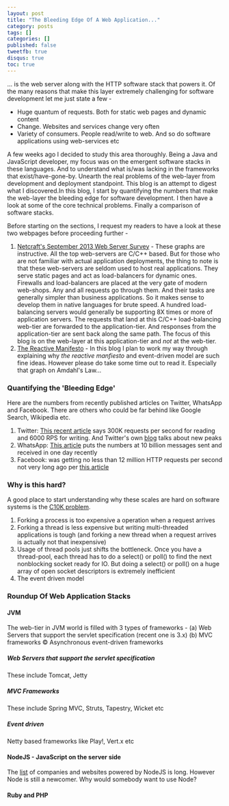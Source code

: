 ```yaml
---
layout: post
title: "The Bleeding Edge Of A Web Application..."
category: posts
tags: []
categories: []
published: false
tweetfb: true
disqus: true
toc: true
---
```


... is the web server along with the HTTP software stack that powers it. Of the many reasons that make this layer extremely challenging for software development let me just state a few -

* Huge quantum of requests. Both for static web pages and dynamic content
* Change. Websites and services change very often
* Variety of consumers. People read/write to web. And so do software applications using web-services etc

A few weeks ago I decided to study this area thoroughly. Being a Java and JavaScript developer, my focus was on the emergent software stacks in these languages. And to understand what is/was lacking in the frameworks that exist/have-gone-by. Unearth the real problems of the web-layer from development and deployment standpoint. This blog is an attempt to digest what I discovered.In this blog, I start by quantifying the numbers that make the web-layer the bleeding edge for software development. I then have a look at some of the core technical problems. Finally a comparison of software stacks.

Before starting on the sections, I request my readers to have a look at these two webpages before proceeding further -

1. [Netcraft's September 2013 Web Server Survey](http://news.netcraft.com/archives/2013/09/05/september-2013-web-server-survey.html) - These graphs are instructive. All the top web-servers are C/C++ based. But for those who are not familiar with actual application deployments, the thing to note is that these web-servers are seldom used to host real applications. They serve static pages and act as load-balancers for dynamic ones. Firewalls and load-balancers are placed at the very gate of modern web-shops. Any and all requests go through them. And their tasks are generally simpler than business applications. So it makes sense to develop them in native languages for brute speed. A hundred load-balancing servers would generally be supporting 8X times or more of application servers. The requests that land at this C/C++ load-balancing web-tier are forwarded to the application-tier. And responses from the application-tier are sent back along the same path. The focus of this blog is on the web-layer at this application-tier and *not* at the web-tier.
2. [The Reactive Manifesto](http://www.reactivemanifesto.org) - In this blog I plan to work my way through explaining why *the reactive manfiesto* and event-driven model are such fine ideas. However please do take some time out to read it. Especially that graph on Amdahl's Law…      

### Quantifying the 'Bleeding Edge'
Here are the numbers from recently published articles on Twitter, WhatsApp and Facebook. There are others who could be far behind like Google Search, Wikipedia etc. 

1. Twitter: [This recent article](http://highscalability.com/blog/2013/7/8/the-architecture-twitter-uses-to-deal-with-150m-active-users.html) says 300K requests per second for reading and 6000 RPS for writing. And Twitter's own [blog](https://blog.twitter.com/2013/new-tweets-per-second-record-and-how) talks about new peaks
2. WhatsApp: [This article](http://thenextweb.com/mobile/2013/06/13/whatsapp-is-now-processing-a-record-27-billion-messages-per-day/) puts the numbers at 10 billion messages sent and received in one day recently
3. Facebook: was getting no less than 12 million HTTP requests per second not very long ago per [this article](http://www.datadoghq.com/2013/07/the-best-of-velocity-and-devopsdays-2013-part-ii/) 

### Why is this hard?
A good place to start understanding why these scales are hard on software systems is the [C10K problem](http://www.kegel.com/c10k.html).  

1. Forking a process is too expensive a operation when a request arrives
2. Forking a thread is less expensive but writing multi-threaded applications is tough (and forking a new thread when a request arrives is actually not that inexpensive)
3. Usage of thread pools just shifts the bottleneck. Once you have a thread-pool, each thread has to do a select() or poll() to find the next nonblocking socket ready for IO. But doing a select() or poll() on a huge array of open socket descriptors is extremely inefficient
4. The event driven model

### Roundup Of Web Application Stacks

#### JVM
The web-tier in JVM world is filled with 3 types of frameworks - (a) Web Servers that support the servlet specification (recent one is 3.x) (b) MVC frameworks © Asynchronous event-driven frameworks 
##### Web Servers that support the servlet specification
These include Tomcat, Jetty

##### MVC Frameworks
These include Spring MVC, Struts, Tapestry, Wicket etc

##### Event driven
Netty based frameworks like Play!, Vert.x etc

#### NodeJS - JavaScript on the server side
The [list](https://github.com/joyent/node/wiki/Projects,-Applications,-and-Companies-Using-Node) of companies and websites powered by NodeJS is long. However Node is still a newcomer. Why would somebody want to use Node?

#### Ruby and PHP







